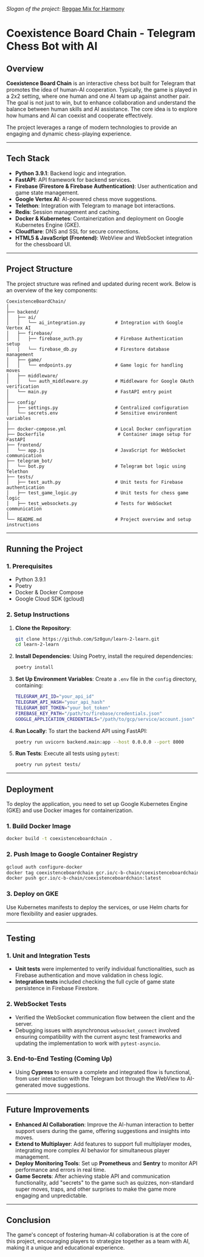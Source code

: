 *Slogan of the project*: [Reggae Mix for Harmony](https://music.youtube.com/watch?v=1CNmsjP4BZo&si=l_TrXJEGDGmqOqi9)

# Coexistence Board Chain - Telegram Chess Bot with AI

## Overview

**Coexistence Board Chain** is an interactive chess bot built for Telegram that promotes the idea of human-AI cooperation. Typically, the game is played in a 2x2 setting, where one human and one AI team up against another pair. The goal is not just to win, but to enhance collaboration and understand the balance between human skills and AI assistance. The core idea is to explore how humans and AI can coexist and cooperate effectively.

The project leverages a range of modern technologies to provide an engaging and dynamic chess-playing experience.

---

## Tech Stack

- **Python 3.9.1**: Backend logic and integration.
- **FastAPI**: API framework for backend services.
- **Firebase (Firestore & Firebase Authentication)**: User authentication and game state management.
- **Google Vertex AI**: AI-powered chess move suggestions.
- **Telethon**: Integration with Telegram to manage bot interactions.
- **Redis**: Session management and caching.
- **Docker & Kubernetes**: Containerization and deployment on Google Kubernetes Engine (GKE).
- **Cloudflare**: DNS and SSL for secure connections.
- **HTML5 & JavaScript (Frontend)**: WebView and WebSocket integration for the chessboard UI.

---

## Project Structure

The project structure was refined and updated during recent work. Below is an overview of the key components:

```
CoexistenceBoardChain/
│
├── backend/
│   ├── ai/
│   │   └── ai_integration.py           # Integration with Google Vertex AI
│   ├── firebase/
│   │   ├── firebase_auth.py            # Firebase Authentication setup
│   │   └── firebase_db.py              # Firestore database management
│   ├── game/
│   │   └── endpoints.py                # Game logic for handling moves
│   ├── middleware/
│   │   └── auth_middleware.py          # Middleware for Google OAuth verification
│   └── main.py                         # FastAPI entry point
│
├── config/
│   ├── settings.py                     # Centralized configuration
│   └── secrets.env                     # Sensitive environment variables
│
├── docker-compose.yml                  # Local Docker configuration
├── Dockerfile                           # Container image setup for FastAPI
├── frontend/
│   └── app.js                          # JavaScript for WebSocket communication
├── telegram_bot/
│   └── bot.py                          # Telegram bot logic using Telethon
├── tests/
│   ├── test_auth.py                    # Unit tests for Firebase authentication
│   ├── test_game_logic.py              # Unit tests for chess game logic
│   ├── test_websockets.py              # Tests for WebSocket communication
│
└── README.md                           # Project overview and setup instructions
```

---

## Running the Project

### 1. Prerequisites

- Python 3.9.1
- Poetry
- Docker & Docker Compose
- Google Cloud SDK (gcloud)

### 2. Setup Instructions

1. **Clone the Repository**:
   ```bash
   git clone https://github.com/Sz0gun/learn-2-learn.git
   cd learn-2-learn
   ```

2. **Install Dependencies**:
   Using Poetry, install the required dependencies:
   ```bash
   poetry install
   ```

3. **Set Up Environment Variables**:
   Create a `.env` file in the `config` directory, containing:
   ```bash
   TELEGRAM_API_ID="your_api_id"
   TELEGRAM_API_HASH="your_api_hash"
   TELEGRAM_BOT_TOKEN="your_bot_token"
   FIREBASE_KEY_PATH="/path/to/firebase/credentials.json"
   GOOGLE_APPLICATION_CREDENTIALS="/path/to/gcp/service/account.json"
   ```

4. **Run Locally**:
   To start the backend API using FastAPI:
   ```bash
   poetry run uvicorn backend.main:app --host 0.0.0.0 --port 8000
   ```

5. **Run Tests**:
   Execute all tests using `pytest`:
   ```bash
   poetry run pytest tests/
   ```

---

## Deployment

To deploy the application, you need to set up Google Kubernetes Engine (GKE) and use Docker images for containerization.

### 1. Build Docker Image
```bash
docker build -t coexistenceboardchain .
```

### 2. Push Image to Google Container Registry
```bash
gcloud auth configure-docker
docker tag coexistenceboardchain gcr.io/c-b-chain/coexistenceboardchain:latest
docker push gcr.io/c-b-chain/coexistenceboardchain:latest
```

### 3. Deploy on GKE
Use Kubernetes manifests to deploy the services, or use Helm charts for more flexibility and easier upgrades.

---

## Testing

### **1. Unit and Integration Tests**
- **Unit tests** were implemented to verify individual functionalities, such as Firebase authentication and move validation in chess logic.
- **Integration tests** included checking the full cycle of game state persistence in Firebase Firestore.

### **2. WebSocket Tests**
- Verified the WebSocket communication flow between the client and the server.
- Debugging issues with asynchronous `websocket_connect` involved ensuring compatibility with the current async test frameworks and updating the implementation to work with `pytest-asyncio`.

### **3. End-to-End Testing (Coming Up)**
- Using **Cypress** to ensure a complete and integrated flow is functional, from user interaction with the Telegram bot through the WebView to AI-generated move suggestions.

---

## Future Improvements

- **Enhanced AI Collaboration**: Improve the AI-human interaction to better support users during the game, offering suggestions and insights into moves.
- **Extend to Multiplayer**: Add features to support full multiplayer modes, integrating more complex AI behavior for simultaneous player management.
- **Deploy Monitoring Tools**: Set up **Prometheus** and **Sentry** to monitor API performance and errors in real time.
- **Game Secrets**: After achieving stable API and communication functionality, add "secrets" to the game such as quizzes, non-standard super moves, traps, and other surprises to make the game more engaging and unpredictable.

---

## Conclusion
The game's concept of fostering human-AI collaboration is at the core of this project, encouraging players to strategize together as a team with AI, making it a unique and educational experience.
